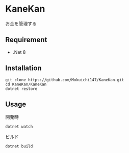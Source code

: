 # KaneKan

お金を管理する


## Requirement

- .Net 8

## Installation

```
git clone https://github.com/Mokuichi147/KaneKan.git
cd KaneKan/KaneKan
dotnet restore
```

## Usage

開発時
```
dotnet watch
```

ビルド
```
dotnet build
```